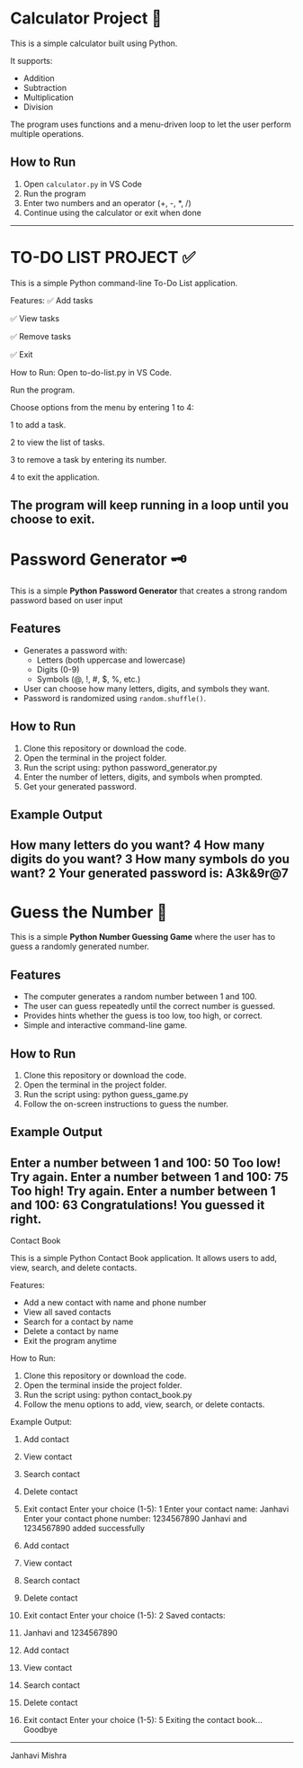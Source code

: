 # Calculator Project 🧮

This is a simple calculator built using Python.

It supports:
- Addition
- Subtraction
- Multiplication
- Division

The program uses functions and a menu-driven loop to let the user perform multiple operations.

## How to Run

1. Open `calculator.py` in VS Code
2. Run the program
3. Enter two numbers and an operator (+, -, *, /)
4. Continue using the calculator or exit when done
---

# TO-DO LIST PROJECT ✅

This is a simple Python command-line To-Do List application.

Features:
✅ Add tasks

✅ View tasks

✅ Remove tasks

✅ Exit

How to Run:
Open to-do-list.py in VS Code.

Run the program.

Choose options from the menu by entering 1 to 4:

1 to add a task.

2 to view the list of tasks.

3 to remove a task by entering its number.

4 to exit the application.

The program will keep running in a loop until you choose to exit.
---

# Password Generator 🗝️

This is a simple **Python Password Generator** that creates a strong random password based on user input
## Features
- Generates a password with:
  - Letters (both uppercase and lowercase)
  - Digits (0-9)
  - Symbols (@, !, #, $, %, etc.)
- User can choose how many letters, digits, and symbols they want.
- Password is randomized using `random.shuffle()`.

## How to Run
1. Clone this repository or download the code.
2. Open the terminal in the project folder.
3. Run the script using: python password_generator.py
4. Enter the number of letters, digits, and symbols when prompted.
5. Get your generated password.

## Example Output
How many letters do you want? 4
How many digits do you want? 3
How many symbols do you want? 2
Your generated password is: A3k&9r@7
---
# Guess the Number 🎯

This is a simple **Python Number Guessing Game** where the user has to guess a randomly generated number.

## Features
- The computer generates a random number between 1 and 100.
- The user can guess repeatedly until the correct number is guessed.
- Provides hints whether the guess is too low, too high, or correct.
- Simple and interactive command-line game.

## How to Run
1. Clone this repository or download the code.
2. Open the terminal in the project folder.
3. Run the script using: python guess_game.py
4. Follow the on-screen instructions to guess the number.

## Example Output
Enter a number between 1 and 100: 50
Too low! Try again.
Enter a number between 1 and 100: 75
Too high! Try again.
Enter a number between 1 and 100: 63
Congratulations! You guessed it right.
---
Contact Book

This is a simple Python Contact Book application. It allows users to add, view, search, and delete contacts.

Features:
- Add a new contact with name and phone number
- View all saved contacts
- Search for a contact by name
- Delete a contact by name
- Exit the program anytime

How to Run:
1. Clone this repository or download the code.
2. Open the terminal inside the project folder.
3. Run the script using: python contact_book.py
4. Follow the menu options to add, view, search, or delete contacts.

Example Output:
1. Add contact
2. View contact
3. Search contact
4. Delete contact
5. Exit contact
Enter your choice (1-5): 1
Enter your contact name: Janhavi
Enter your contact phone number: 1234567890
Janhavi and 1234567890 added successfully

1. Add contact
2. View contact
3. Search contact
4. Delete contact
5. Exit contact
Enter your choice (1-5): 2
Saved contacts:
1. Janhavi and 1234567890

1. Add contact
2. View contact
3. Search contact
4. Delete contact
5. Exit contact
Enter your choice (1-5): 5
Exiting the contact book... Goodbye
---

 Janhavi Mishra

